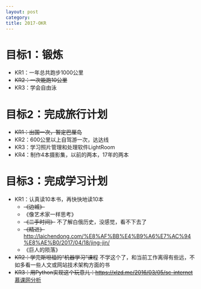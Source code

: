 ```yaml
---
layout: post
category: 
title: 2017-OKR
---
```


# 目标1：锻炼 

- KR1：一年总共跑步1000公里
- ~~KR2：一次能跑10公里~~
- KR3：学会自由泳

# 目标2：完成旅行计划

- ~~KR1：出国一次，暂定巴厘岛~~
- KR2：600公里以上自驾游一次，达达线
- KR3：学习照片管理和处理软件LightRoom
- KR4：制作4本摄影集，以前的两本，17年的两本

# 目标3：完成学习计划

- KR1：认真读10本书，再快快地读10本
  - ~~《边城》~~
  - 《像艺术家一样思考》
  - ~~《二手时间》~~ 不了解白俄历史，没感觉，看不下去了
  - ~~《精进》~~ http://laichendong.com/%E8%AF%BB%E4%B9%A6%E7%AC%94%E8%AE%B0/2017/04/18/jing-jin/
  - 《巨人的陨落》
- ~~KR2：学完斯坦福的“机器学习”课程~~ 不学这个了，和当前工作离得有些远，不如多看一些人文或网站技术架构方面的书  
- ~~KR3：用Python实现这个玩意儿：https://xlzd.me/2016/03/05/sc-internet~~ [慕课网分析](http://laichendong.com/python/2017/03/13/imooc-analyse-by-python/)

